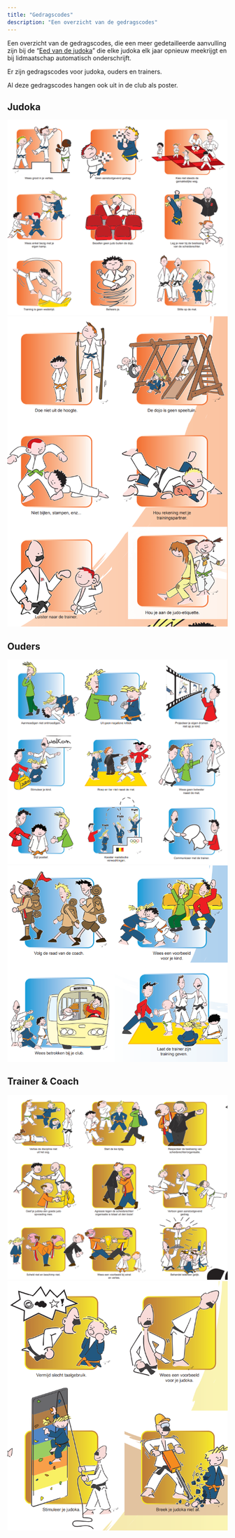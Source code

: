 ```yaml
---
title: "Gedragscodes"
description: "Een overzicht van de gedragscodes"
---
```


Een overzicht van de gedragscodes, die een meer gedetailleerde aanvulling zijn bij de “[Eed van de judoka](/about/filosofie)” die elke judoka elk jaar opnieuw meekrijgt en bij lidmaatschap automatisch onderschrijft.

Er zijn gedragscodes voor judoka, ouders en trainers.

Al deze gedragscodes hangen ook uit in de club als poster.

## Judoka

![Judoka 1](../../../assets/images/gedragscodes/judoka1.png)
![Judoka 2](../../../assets/images/gedragscodes/judoka2.png)

## Ouders

![Ouders 1](../../../assets/images/gedragscodes/ouders1.png)
![Ouders 2](../../../assets/images/gedragscodes/ouders2.png)

## Trainer & Coach

![Coach 1](../../../assets/images/gedragscodes/coach1.png)
![Coach 2](../../../assets/images/gedragscodes/coach2.png)
